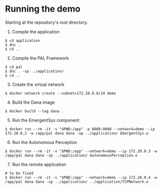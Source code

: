 # Running the demo

Starting at the repository's root directory.

1. Compile the application

```
$ cd application
$ dnc .
$ cd ..
```

2. Compile the PAL Framework

```
$ cd pal
$ dnc . -sp ../application/
$ cd ..
```

3. Create the virtual network

```
$ docker network create --subnet=172.20.0.0/24 demo
```

4. Build the Dana image

```
$ docker build --tag dana .
```

5. Run the EmergentSys component

```
$ docker run --rm -it -v "$PWD:/app" -p 8080:8080 --network=demo --ip 172.20.0.2 -w /app/pal dana dana -sp ../application/ EmergentSys.o
```

6. Run the Autonomous Perception

```
$ docker run --rm -it -v "$PWD:/app" --network=demo --ip 172.20.0.3 -w /app/pal dana dana -sp ../application/ AutonomousPerception.o
```

7. Run the remote application

```
# to be fixed
$ docker run --rm -it -v "$PWD:/app" --network=demo --ip 172.20.0.4 -w /app/pal dana dana -sp ../application/ ../application/TCPNetwork.o
```
